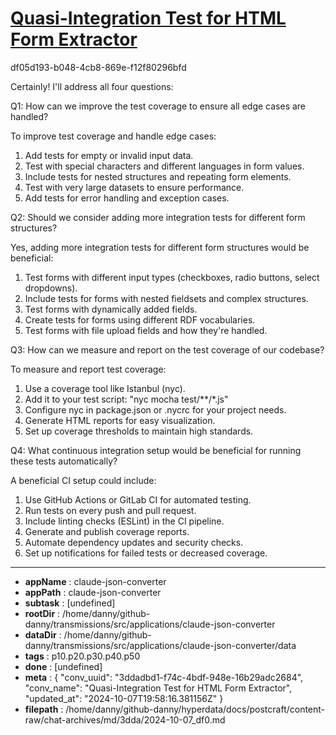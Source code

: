 # [Quasi-Integration Test for HTML Form Extractor](https://claude.ai/chat/3ddadbd1-f74c-4bdf-948e-16b29adc2684)

df05d193-b048-4cb8-869e-f12f80296bfd

 Certainly! I'll address all four questions:

Q1: How can we improve the test coverage to ensure all edge cases are handled?

To improve test coverage and handle edge cases:

1. Add tests for empty or invalid input data.
2. Test with special characters and different languages in form values.
3. Include tests for nested structures and repeating form elements.
4. Test with very large datasets to ensure performance.
5. Add tests for error handling and exception cases.

Q2: Should we consider adding more integration tests for different form structures?

Yes, adding more integration tests for different form structures would be beneficial:

1. Test forms with different input types (checkboxes, radio buttons, select dropdowns).
2. Include tests for forms with nested fieldsets and complex structures.
3. Test forms with dynamically added fields.
4. Create tests for forms using different RDF vocabularies.
5. Test forms with file upload fields and how they're handled.

Q3: How can we measure and report on the test coverage of our codebase?

To measure and report test coverage:

1. Use a coverage tool like Istanbul (nyc).
2. Add it to your test script: "nyc mocha test/**/*.js"
3. Configure nyc in package.json or .nycrc for your project needs.
4. Generate HTML reports for easy visualization.
5. Set up coverage thresholds to maintain high standards.

Q4: What continuous integration setup would be beneficial for running these tests automatically?

A beneficial CI setup could include:

1. Use GitHub Actions or GitLab CI for automated testing.
2. Run tests on every push and pull request.
3. Include linting checks (ESLint) in the CI pipeline.
4. Generate and publish coverage reports.
5. Automate dependency updates and security checks.
6. Set up notifications for failed tests or decreased coverage.

---

* **appName** : claude-json-converter
* **appPath** : claude-json-converter
* **subtask** : [undefined]
* **rootDir** : /home/danny/github-danny/transmissions/src/applications/claude-json-converter
* **dataDir** : /home/danny/github-danny/transmissions/src/applications/claude-json-converter/data
* **tags** : p10.p20.p30.p40.p50
* **done** : [undefined]
* **meta** : {
  "conv_uuid": "3ddadbd1-f74c-4bdf-948e-16b29adc2684",
  "conv_name": "Quasi-Integration Test for HTML Form Extractor",
  "updated_at": "2024-10-07T19:58:16.381156Z"
}
* **filepath** : /home/danny/github-danny/hyperdata/docs/postcraft/content-raw/chat-archives/md/3dda/2024-10-07_df0.md